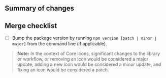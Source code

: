 Summary of changes
---


Merge checklist
---

- [ ] Bump the package version by running `npm version [patch | minor | major]` from the command line (if applicable).

> **Note:** In the context of Core Icons, significant changes to the library or workflow, or removing an icon would be considered a major update, adding a new icon would be considered a minor update, and fixing an icon would be considered a patch.